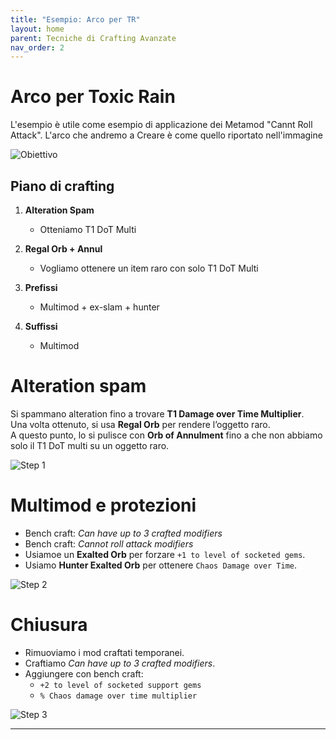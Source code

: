 ```yaml
---
title: "Esempio: Arco per TR"
layout: home
parent: Tecniche di Crafting Avanzate
nav_order: 2
---
```


# Arco per Toxic Rain 
L'esempio è utile come esempio di applicazione dei Metamod "Cannt Roll Attack". 
L'arco che andremo a Creare è come quello riportato nell'immagine

![Obiettivo](/img/Arco_TR/arco_tr_58.png)  

 
## Piano di crafting

1. **Alteration Spam**

   - Otteniamo T1 DoT Multi

2. **Regal Orb + Annul**

   - Vogliamo ottenere un item raro con solo T1 DoT Multi

3. **Prefissi**

    - Multimod + ex-slam + hunter

4. **Suffissi**
    - Multimod


# **Alteration spam**  
   Si spammano alteration fino a trovare **T1 Damage over Time Multiplier**.  
   Una volta ottenuto, si usa **Regal Orb** per rendere l’oggetto raro.  
   A questo punto, lo si pulisce con **Orb of Annulment** fino a che non abbiamo solo il T1 DoT multi su un oggetto raro.

![Step 1](/img/Arco_TR/arco_tr_59.png)  

# **Multimod e protezioni**  
   - Bench craft: *Can have up to 3 crafted modifiers*  
   - Bench craft: *Cannot roll attack modifiers*  
   - Usiamoe un **Exalted Orb** per forzare `+1 to level of socketed gems`.  
   - Usiamo **Hunter Exalted Orb** per ottenere `Chaos Damage over Time`.

![Step 2](/img/Arco_TR/arco_tr_60.png)  

# **Chiusura**  
   - Rimuoviamo i mod craftati temporanei.  
   - Craftiamo *Can have up to 3 crafted modifiers*.  
   - Aggiungere con bench craft:  
     - `+2 to level of socketed support gems`  
     - `% Chaos damage over time multiplier`  

![Step 3](/img/Arco_TR/arco_tr_61.png)  



---

